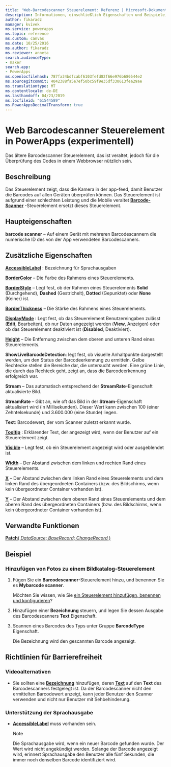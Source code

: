 ```yaml
---
title: 'Web-Barcodescanner Steuerelement: Referenz | Microsoft-Dokumentation'
description: Informationen, einschließlich Eigenschaften und Beispiele, über das Barcodescanner Steuerelement
author: fikaradz
manager: kvivek
ms.service: powerapps
ms.topic: reference
ms.custom: canvas
ms.date: 10/25/2016
ms.author: fikaradz
ms.reviewer: anneta
search.audienceType:
- maker
search.app:
- PowerApps
ms.openlocfilehash: 787fa34bdfcabf6103fefd82f66e976b680544e2
ms.sourcegitcommit: 4042388fa5e7ef50bc59f9e35df330613fea29ae
ms.translationtype: MT
ms.contentlocale: de-DE
ms.lasthandoff: 04/23/2019
ms.locfileid: "61544589"
ms.PowerAppsDecimalTransform: true
---
```

# <a name="web-barcode-scanner-control-experimental-in-powerapps"></a>Web Barcodescanner Steuerelement in PowerApps (experimentell)

Das ältere Barcodescanner Steuerelement, das ist veraltet, jedoch für die Überprüfung des Codes in einem Webbrowser nützlich sein.

## <a name="description"></a>Beschreibung

Das Steuerelement zeigt, dass die Kamera in der app-feed, damit Benutzer die Barcodes auf allen Geräten überprüfen können. Das Steuerelement ist aufgrund einer schlechten Leistung und die Mobile veraltet **[Barcode-Scanner](control-new-barcode-scanner.md)** -Steuerelement ersetzt dieses Steuerelement.

## <a name="key-properties"></a>Haupteigenschaften

**barcode scanner** – Auf einem Gerät mit mehreren Barcodescannern die numerische ID des von der App verwendeten Barcodescanners.

## <a name="additional-properties"></a>Zusätzliche Eigenschaften

**[AccessibleLabel](properties-accessibility.md)** : Bezeichnung für Sprachausgaben

**[BorderColor](properties-color-border.md)** – Die Farbe des Rahmens eines Steuerelements.

**[BorderStyle](properties-color-border.md)** – Legt fest, ob der Rahmen eines Steuerelements **Solid** (Durchgehend), **Dashed** (Gestrichelt), **Dotted** (Gepunktet) oder **None** (Keiner) ist.

**[BorderThickness](properties-color-border.md)** – Die Stärke des Rahmens eines Steuerelements.

**[DisplayMode](properties-core.md)** : Legt fest, ob das Steuerelement Benutzereingaben zulässt (**Edit**, Bearbeiten), ob nur Daten angezeigt werden (**View**, Anzeigen) oder ob das Steuerelement deaktiviert ist (**Disabled**, Deaktiviert).

**[Height](properties-size-location.md)** – Die Entfernung zwischen dem oberen und unteren Rand eines Steuerelements.

**ShowLiveBarcodeDetection**: legt fest, ob visuelle Anhaltpunkte dargestellt werden, um den Status der Barcodeerkennung zu ermitteln. Gelbe Rechtecke stellen die Bereiche dar, die untersucht werden. Eine grüne Linie, die durch das Rechteck geht, zeigt an, dass die Barcodeerkennung erfolgreich war.

**Stream** – Das automatisch entsprechend der **StreamRate**-Eigenschaft aktualisierte Bild.

**StreamRate** – Gibt an, wie oft das Bild in der **Stream**-Eigenschaft aktualisiert wird (in Millisekunden).  Dieser Wert kann zwischen 100 (einer Zehntelsekunde) und 3.600.000 (eine Stunde) liegen.

**Text**: Barcodewert, der vom Scanner zuletzt erkannt wurde.

**[Tooltip](properties-core.md)** : Erklärender Text, der angezeigt wird, wenn der Benutzer auf ein Steuerelement zeigt.

**[Visible](properties-core.md)** – Legt fest, ob ein Steuerelement angezeigt wird oder ausgeblendet ist.

**[Width](properties-size-location.md)** – Der Abstand zwischen dem linken und rechten Rand eines Steuerelements.

**[X](properties-size-location.md)** – Der Abstand zwischen dem linken Rand eines Steuerelements und dem linken Rand des übergeordneten Containers (bzw. des Bildschirms, wenn kein übergeordneter Container vorhanden ist).

**[Y](properties-size-location.md)** – Der Abstand zwischen dem oberen Rand eines Steuerelements und dem oberen Rand des übergeordneten Containers (bzw. des Bildschirms, wenn kein übergeordneter Container vorhanden ist).

## <a name="related-functions"></a>Verwandte Funktionen

[**Patch**( *DataSource*; *BaseRecord*; *ChangeRecord* )](../functions/function-patch.md)

## <a name="example"></a>Beispiel

### <a name="add-photos-to-an-image-gallery-control"></a>Hinzufügen von Fotos zu einem Bildkatalog-Steuerelement

1. Fügen Sie ein **Barcodescanner**-Steuerelement hinzu, und benennen Sie es **Mybarcode scanner**.

    Möchten Sie wissen, wie Sie [ein Steuerelement hinzufügen, benennen und konfigurieren](../add-configure-controls.md)?

1. Hinzufügen einer **Bezeichnung** steuern, und legen Sie dessen Ausgabe des Barcodescanners **Text** Eigenschaft.

1. Scannen eines Barcodes des Typs unter Gruppe **BarcodeType** Eigenschaft.

    Die Bezeichnung wird den gescannten Barcode angezeigt.

## <a name="accessibility-guidelines"></a>Richtlinien für Barrierefreiheit

### <a name="video-alternatives"></a>Videoalternativen

* Sie sollten eine **[Bezeichnung](control-text-box.md)** hinzufügen, deren **[Text](properties-core.md)** auf den **Text** des Barcodescanners festgelegt ist. Da der Barcodescanner nicht den ermittelten Barcodewert anzeigt, kann jeder Benutzer den Scanner verwenden und nicht nur Benutzer mit Sehbehinderung.

### <a name="screen-reader-support"></a>Unterstützung der Sprachausgabe

* **[AccessibleLabel](properties-accessibility.md)** muss vorhanden sein.

    > [!NOTE]
  > Die Sprachausgabe wird, wenn ein neuer Barcode gefunden wurde. Der Wert wird nicht angekündigt werden. Solange der Barcode angezeigt wird, erinnert Sprachausgabe den Benutzer alle fünf Sekunden, die immer noch denselben Barcode identifiziert wird.
